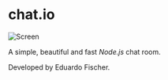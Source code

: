 # chat.io

![Screen](http://i64.tinypic.com/307rkma.jpg)

A simple, beautiful and fast *Node.js* chat room.

Developed by Eduardo Fischer.
